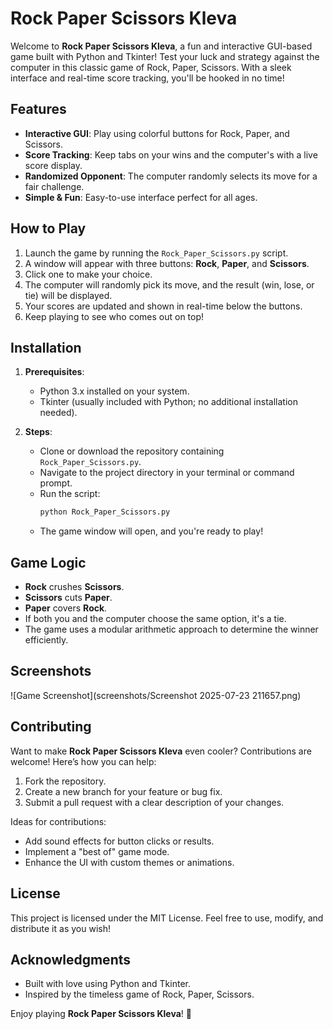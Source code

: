 # Rock Paper Scissors Kleva

Welcome to **Rock Paper Scissors Kleva**, a fun and interactive GUI-based game built with Python and Tkinter! Test your luck and strategy against the computer in this classic game of Rock, Paper, Scissors. With a sleek interface and real-time score tracking, you'll be hooked in no time!

## Features

- **Interactive GUI**: Play using colorful buttons for Rock, Paper, and Scissors.
- **Score Tracking**: Keep tabs on your wins and the computer's with a live score display.
- **Randomized Opponent**: The computer randomly selects its move for a fair challenge.
- **Simple & Fun**: Easy-to-use interface perfect for all ages.

## How to Play

1. Launch the game by running the `Rock_Paper_Scissors.py` script.
2. A window will appear with three buttons: **Rock**, **Paper**, and **Scissors**.
3. Click one to make your choice.
4. The computer will randomly pick its move, and the result (win, lose, or tie) will be displayed.
5. Your scores are updated and shown in real-time below the buttons.
6. Keep playing to see who comes out on top!

## Installation

1. **Prerequisites**:
   - Python 3.x installed on your system.
   - Tkinter (usually included with Python; no additional installation needed).

2. **Steps**:
   - Clone or download the repository containing `Rock_Paper_Scissors.py`.
   - Navigate to the project directory in your terminal or command prompt.
   - Run the script:
     ```bash
     python Rock_Paper_Scissors.py
     ```
   - The game window will open, and you're ready to play!

## Game Logic

- **Rock** crushes **Scissors**.
- **Scissors** cuts **Paper**.
- **Paper** covers **Rock**.
- If both you and the computer choose the same option, it's a tie.
- The game uses a modular arithmetic approach to determine the winner efficiently.

## Screenshots

![Game Screenshot](screenshots/Screenshot 2025-07-23 211657.png)

## Contributing

Want to make **Rock Paper Scissors Kleva** even cooler? Contributions are welcome! Here’s how you can help:
1. Fork the repository.
2. Create a new branch for your feature or bug fix.
3. Submit a pull request with a clear description of your changes.

Ideas for contributions:
- Add sound effects for button clicks or results.
- Implement a "best of" game mode.
- Enhance the UI with custom themes or animations.

## License

This project is licensed under the MIT License. Feel free to use, modify, and distribute it as you wish!

## Acknowledgments

- Built with love using Python and Tkinter.
- Inspired by the timeless game of Rock, Paper, Scissors.

Enjoy playing **Rock Paper Scissors Kleva**! 🎉